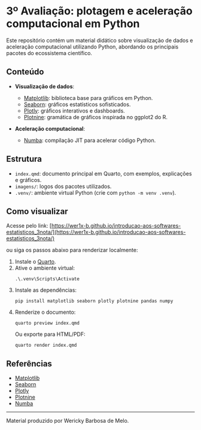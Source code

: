 # 3º Avaliação: plotagem e aceleração computacional em Python

Este repositório contém um material didático sobre visualização de dados e aceleração computacional utilizando Python, abordando os principais pacotes do ecossistema científico.

## Conteúdo

- **Visualização de dados**:
  - [Matplotlib](https://matplotlib.org/): biblioteca base para gráficos em Python.
  - [Seaborn](https://seaborn.pydata.org/): gráficos estatísticos sofisticados.
  - [Plotly](https://plotly.com/python/): gráficos interativos e dashboards.
  - [Plotnine](https://plotnine.org/): gramática de gráficos inspirada no ggplot2 do R.

- **Aceleração computacional**:
  - [Numba](https://numba.pydata.org/): compilação JIT para acelerar código Python.

## Estrutura

- `index.qmd`: documento principal em Quarto, com exemplos, explicações e gráficos.
- `imagens/`: logos dos pacotes utilizados.
- `.venv/`: ambiente virtual Python (crie com `python -m venv .venv`).

## Como visualizar
Acesse pelo link: [https://wer1x-b.github.io/introducao-aos-softwares-estatisticos_3nota/](https://wer1x-b.github.io/introducao-aos-softwares-estatisticos_3nota/)

ou siga os passos abaixo para renderizar localmente:

1. Instale o [Quarto](https://quarto.org/docs/get-started/).
2. Ative o ambiente virtual:
   ```
   .\.venv\Scripts\Activate
   ```
3. Instale as dependências:
   ```
   pip install matplotlib seaborn plotly plotnine pandas numpy
   ```
4. Renderize o documento:
   ```
   quarto preview index.qmd
   ```
   Ou exporte para HTML/PDF:
   ```
   quarto render index.qmd
   ```

## Referências

- [Matplotlib](https://matplotlib.org/)
- [Seaborn](https://seaborn.pydata.org/)
- [Plotly](https://plotly.com/python/)
- [Plotnine](https://plotnine.org/)
- [Numba](https://numba.pydata.org/)

---

Material produzido por Wericky Barbosa de Melo.